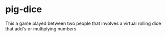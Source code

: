 # pig-dice
This a game played between two people that involves a virtual rolling dice that add's or multiplying numbers 
